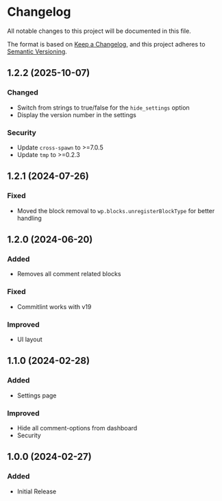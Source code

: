 # Changelog

All notable changes to this project will be documented in this file.

The format is based on [Keep a Changelog](https://keepachangelog.com/en/1.1.0/),
and this project adheres to [Semantic Versioning](https://semver.org/spec/v2.0.0.html).

## 1.2.2 (2025-10-07)

### Changed

- Switch from strings to true/false for the `hide_settings` option
- Display the version number in the settings

### Security

- Update `cross-spawn` to >=7.0.5
- Update `tmp` to >=0.2.3

## 1.2.1 (2024-07-26)

### Fixed

- Moved the block removal to `wp.blocks.unregisterBlockType` for better handling

## 1.2.0 (2024-06-20)

### Added

- Removes all comment related blocks

### Fixed

- Commitlint works with v19

### Improved

- UI layout

## 1.1.0 (2024-02-28)

### Added

- Settings page

### Improved

- Hide all comment-options from dashboard
- Security

## 1.0.0 (2024-02-27)

### Added

- Initial Release

